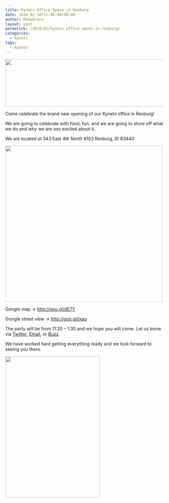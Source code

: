 ```yaml
---
title: Kynetx Office Opens in Rexburg
date: 2010-02-18T11:46:04+00:00
author: MikeGrace
layout: post
permalink: /2010/02/kynetx-office-opens-in-rexburg/
categories:
  - Kynetx
tags:
  - Kynetx
---
```

<img class="alignnone" src="https://mikegrace.s3.amazonaws.com/geek-blog/logoKynetxTrans.png" alt="" width="510" height="150" />

Come celebrate the brand new opening of our Kynetx office in Rexburg!

We are going to celebrate with food, fun, and we are going to show off what we do and why we are soo excited about it.

We are located at 343 East 4th North #103 Rexburg, ID 83440

[<img class="alignnone" src="https://mikegrace.s3.amazonaws.com/geek-blog/map-to-rexburg-kynetx-office.jpg" alt="" width="500" height="495" />](http://maps.google.com/maps?sourceid=chrome&q=343%20East%204th%20North%20%23103%20Rexburg,%20ID%2083440&um=1&ie=UTF-8&sa=N&hl=en&tab=wl)

Google map -> <http://goo.gl/dE7Y>

Google street view -> <http://goo.gl/Ixao>

The party will be from 11:30 &#8211; 1:30 and we hope you will come. Let us know via [Twitter](http://twitter.com/MikeGrace), [Email](http://www.google.com/profiles/themikegrace/contactme), or [Buzz](http://www.google.com/profiles/themikegrace).

We have worked hard getting everything ready and we look forward to seeing you there.

<img class="alignnone" src="https://mikegrace.s3.amazonaws.com/geek-blog/setting-up-kynetx-office.jpg" alt="" width="300" height="448" />